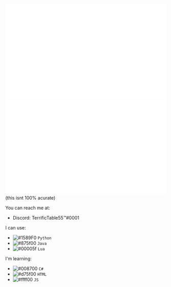 ![](https://github.com/TerrificTable/github-stats/blob/master/generated/overview.svg)
![](https://github.com/TerrificTable/github-stats/blob/master/generated/languages.svg)
(this isnt 100% acurate)

You can reach me at:
  - Discord: TerrificTable55™#0001

I can use:
  - ![#1589F0](https://via.placeholder.com/15/1589F0/000000?text=+) `Python`
  - ![#875f00](https://via.placeholder.com/15/875f00/000000?text=+) `Java`
  - ![#00005f](https://via.placeholder.com/15/00005f/000000?text=+) `Lua`

I'm learning:
  - ![#008700](https://via.placeholder.com/15/008700/000000?text=+) `C#`
  - ![#d75f00](https://via.placeholder.com/15/d75f00/000000?text=+) `HTML`
  - ![#ffff00](https://via.placeholder.com/15/ffff00/000000?text=+) `JS`
